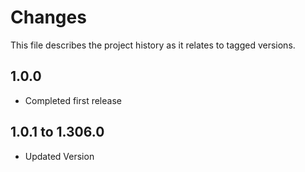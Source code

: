 # Changes
This file describes the project history as it relates to tagged versions.

## 1.0.0
- Completed first release

## 1.0.1 to 1.306.0
- Updated Version
